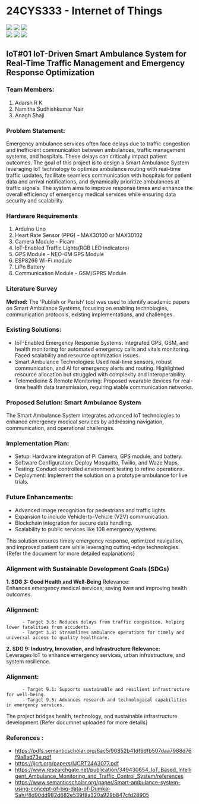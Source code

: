 # 24CYS333 - Internet of Things
![](https://img.shields.io/badge/Batch-22CYS-lightgreen) ![](https://img.shields.io/badge/UG-blue) ![](https://img.shields.io/badge/Subject-IoT-blue)
<br/>
![](https://img.shields.io/badge/Lecture-2-orange) ![](https://img.shields.io/badge/Practical-3-orange) ![](https://img.shields.io/badge/Credits-3-orange) <br/>

## IoT#01 IoT-Driven Smart Ambulance System for Real-Time Traffic Management and Emergency Response Optimization

### Team Members:
1. Adarsh R K<br/>
2. Namitha Sudhishkumar Nair <br/>
3. Anagh Shaji

### Problem Statement:  
Emergency ambulance services often face delays due to traffic congestion and inefficient communication between ambulances, traffic management systems, and hospitals. These delays can critically impact patient outcomes. The goal of this project is to design a Smart Ambulance System leveraging IoT technology to optimize ambulance routing with real-time traffic updates, facilitate seamless communication with hospitals for patient data and arrival notifications, and dynamically prioritize ambulances at traffic signals. The system aims to improve response times and enhance the overall efficiency of emergency medical services while ensuring data security and scalability.

### Hardware Requirements
1. Arduino Uno<br/>
2. Heart Rate Sensor (PPG) - MAX30100 or MAX30102 <br/>
3. Camera Module - Picam<br/>
4. IoT-Enabled Traffic Lights(RGB LED indicators) <br/>
5. GPS Module - NEO-6M GPS Module<br/>
6. ESP8266 Wi-Fi module<br/>
7. LiPo Battery<br/>
8. Communication Module - GSM/GPRS Module<br/>

### Literature Survey 
**Method:**
The 'Publish or Perish' tool was used to identify academic papers on Smart Ambulance Systems, focusing on enabling technologies, communication protocols, existing implementations, and challenges.
### Existing Solutions:
- IoT-Enabled Emergency Response Systems: Integrated GPS, GSM, and health monitoring for automated emergency calls and vitals monitoring. Faced scalability and resource optimization issues.<br/>
- Smart Ambulance Technologies: Used real-time sensors, robust communication, and AI for emergency alerts and routing. Highlighted resource allocation but struggled with complexity and interoperability.<br/>
- Telemedicine & Remote Monitoring: Proposed wearable devices for real-time health data transmission, requiring stable communication networks.<br/>

### Proposed Solution: Smart Ambulance System
The Smart Ambulance System integrates advanced IoT technologies to enhance emergency medical services by addressing navigation, communication, and operational challenges.

### Implementation Plan:
- Setup: Hardware integration of Pi Camera, GPS module, and battery.<br/>
- Software Configuration: Deploy Mosquitto, Twilio, and Waze Maps.<br/>
- Testing: Conduct controlled environment testing to refine operations.<br/>
- Deployment: Implement the solution on a prototype ambulance for live trials.<br/>

### Future Enhancements:
- Advanced image recognition for pedestrians and traffic lights.<br/>
- Expansion to include Vehicle-to-Vehicle (V2V) communication.<br/>
- Blockchain integration for secure data handling.<br/>
- Scalability to public services like 108 emergency systems.<br/>

This solution ensures timely emergency response, optimized navigation, and improved patient care while leveraging cutting-edge technologies.{Refer the document for more detailed explanations} 

### Alignment with Sustainable Development Goals (SDGs)
**1. SDG 3: Good Health and Well-Being**
Relevance:<br/>
Enhances emergency medical services, saving lives and improving health outcomes.<br/>
### Alignment:
          - Target 3.6: Reduces delays from traffic congestion, helping lower fatalities from accidents.
          - Target 3.8: Streamlines ambulance operations for timely and universal access to quality healthcare.
**2. SDG 9: Industry, Innovation, and Infrastructure**
**Relevance:** <br/>
Leverages IoT to enhance emergency services, urban infrastructure, and system resilience.<br/>
### Alignment:
          - Target 9.1: Supports sustainable and resilient infrastructure for well-being.
          - Target 9.5: Advances research and technological capabilities in emergency services.
          
The project bridges health, technology, and sustainable infrastructure development.{Refer documnet uploaded for more details}

### References :
- https://pdfs.semanticscholar.org/6ac5/90852b41df9dfb507daa7988d76f9a8ad73e.pdf
- https://ijcrt.org/papers/IJCRT24A3077.pdf
- https://www.researchgate.net/publication/349430654_IoT_Based_Intelligent_Ambulance_Monitoring_and_Traffic_Control_System/references
- https://www.semanticscholar.org/paper/Smart-ambulance-system-using-concept-of-big-data-of-Dumka-Sah/f8d90dd982d682e539f8a320a929b847cfd28905









